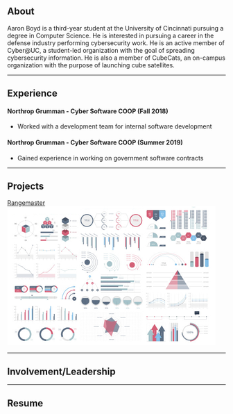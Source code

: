## About

Aaron Boyd is a third-year student at the University of Cincinnati pursuing a degree in Computer Science. He is interested in pursuing a career in the defense industry performing cybersecurity work. He is an active member of Cyber@UC, a student-led organization with the goal of spreading cybersecurity information. He is also a member of CubeCats, an on-campus organization with the purpose of launching cube satellites.

---

## Experience

#### Northrop Grumman - Cyber Software COOP (Fall 2018)
- Worked with a development team for internal software development

#### Northrop Grumman - Cyber Software COOP (Summer 2019)
- Gained experience in working on government software contracts

---

## Projects
[Rangemaster](/range_master)
<img src="images/dummy_thumbnail.jpg?raw=true"/>

---

## Involvement/Leadership

---

## Resume
